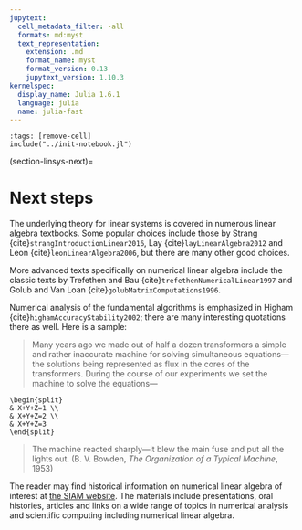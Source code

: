 ```yaml
---
jupytext:
  cell_metadata_filter: -all
  formats: md:myst
  text_representation:
    extension: .md
    format_name: myst
    format_version: 0.13
    jupytext_version: 1.10.3
kernelspec:
  display_name: Julia 1.6.1
  language: julia
  name: julia-fast
---
```

```{code-cell}
:tags: [remove-cell]
include("../init-notebook.jl")
```

(section-linsys-next)=
# Next steps

The underlying theory for linear systems is covered in numerous linear algebra textbooks.  Some popular choices include those by Strang {cite}`strangIntroductionLinear2016`, Lay {cite}`layLinearAlgebra2012` and Leon {cite}`leonLinearAlgebra2006`, but there are many other good choices.

More advanced texts specifically on numerical linear algebra include the classic texts by Trefethen and Bau {cite}`trefethenNumericalLinear1997` and Golub and Van Loan {cite}`golubMatrixComputations1996`.

Numerical analysis of the fundamental algorithms is emphasized in Higham {cite}`highamAccuracyStability2002`; there are many interesting quotations there as well.  Here is a sample:

> Many years ago we made out of half a dozen transformers a simple and rather inaccurate machine for solving simultaneous equations—the solutions being represented as flux in the cores of the transformers.  During the course of our experiments we set the machine to solve the equations—

```{math}
\begin{split}
& X+Y+Z=1 \\
& X+Y+Z=2 \\
& X+Y+Z=3
\end{split}
```

> The machine reacted sharply—it blew the main fuse and put all the lights out. (B. V. Bowden, *The Organization of a Typical Machine*, 1953)

The reader may find historical information on numerical linear algebra of interest at [the SIAM website](http://history.siam.org).  The materials include presentations, oral histories, articles and links on a wide range of topics in numerical analysis and scientific computing including numerical linear algebra.
